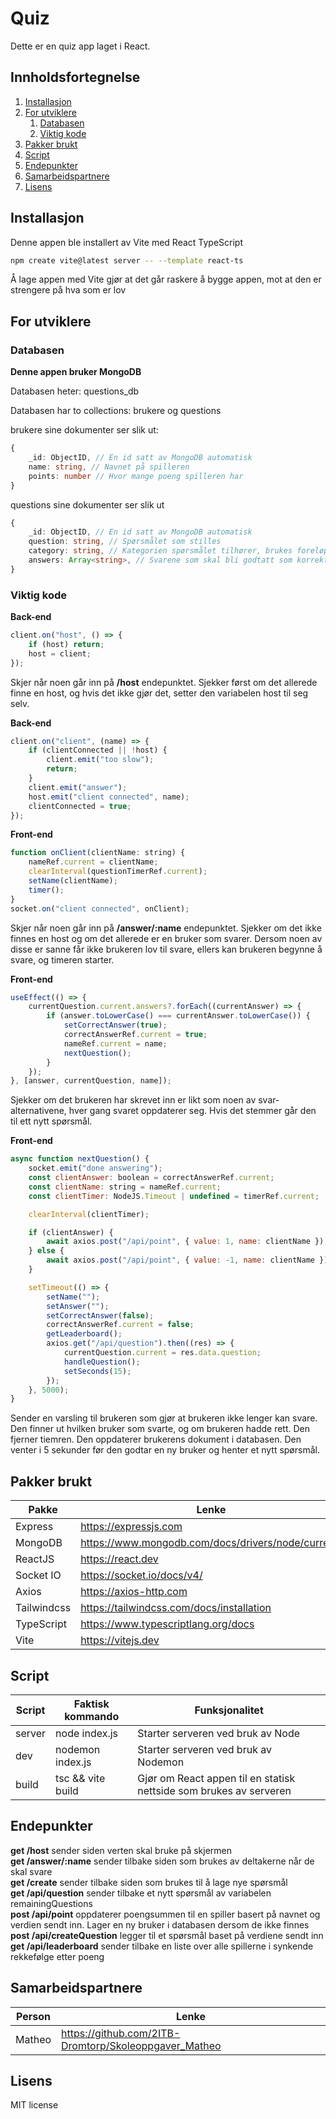 # Quiz

Dette er en quiz app laget i React.

## Innholdsfortegnelse

1. [Installasjon](#installasjon)
2. [For utviklere](#for-utviklere)
    1. [Databasen](#databasen)
    2. [Viktig kode](#viktig-kode)
3. [Pakker brukt](#pakker-brukt)
4. [Script](#script)
5. [Endepunkter](#endepunkter)
6. [Samarbeidspartnere](#samarbeidspartnere)
7. [Lisens](#lisens)

## Installasjon

Denne appen ble installert av Vite med React TypeScript

```bash
npm create vite@latest server -- --template react-ts
```

Å lage appen med Vite gjør at det går raskere å bygge appen, mot at den er strengere på hva som er lov

## For utviklere

### Databasen

**Denne appen bruker MongoDB**

Databasen heter: questions_db

Databasen har to collections: brukere og questions

brukere sine dokumenter ser slik ut:

```ts
{
    _id: ObjectID, // En id satt av MongoDB automatisk
    name: string, // Navnet på spilleren
    points: number // Hvor mange poeng spilleren har
}
```

questions sine dokumenter ser slik ut

```ts
{
    _id: ObjectID, // En id satt av MongoDB automatisk
    question: string, // Spørsmålet som stilles
    category: string, // Kategorien spørsmålet tilhører, brukes foreløpig ikke til noe
    answers: Array<string>, // Svarene som skal bli godtatt som korrekte
}
```

### Viktig kode

**Back-end**

```js
client.on("host", () => {
    if (host) return;
    host = client;
});
```

Skjer når noen går inn på **/host** endepunktet. Sjekker først om det allerede finne en host, og hvis det ikke gjør det, setter den variabelen host til seg selv.

**Back-end**

```js
client.on("client", (name) => {
    if (clientConnected || !host) {
        client.emit("too slow");
        return;
    }
    client.emit("answer");
    host.emit("client connected", name);
    clientConnected = true;
});
```

**Front-end**

```js
function onClient(clientName: string) {
    nameRef.current = clientName;
    clearInterval(questionTimerRef.current);
    setName(clientName);
    timer();
}
socket.on("client connected", onClient);
```

Skjer når noen går inn på **/answer/:name** endepunktet. Sjekker om det ikke finnes en host og om det allerede er en bruker som svarer. Dersom noen av disse er sanne får ikke brukeren lov til svare, ellers kan brukeren begynne å svare, og timeren starter.

**Front-end**

```js
useEffect(() => {
    currentQuestion.current.answers?.forEach((currentAnswer) => {
        if (answer.toLowerCase() === currentAnswer.toLowerCase()) {
            setCorrectAnswer(true);
            correctAnswerRef.current = true;
            nameRef.current = name;
            nextQuestion();
        }
    });
}, [answer, currentQuestion, name]);
```

Sjekker om det brukeren har skrevet inn er likt som noen av svar-alternativene, hver gang svaret oppdaterer seg. Hvis det stemmer går den til ett nytt spørsmål.

**Front-end**

```js
async function nextQuestion() {
    socket.emit("done answering");
    const clientAnswer: boolean = correctAnswerRef.current;
    const clientName: string = nameRef.current;
    const clientTimer: NodeJS.Timeout | undefined = timerRef.current;

    clearInterval(clientTimer);

    if (clientAnswer) {
        await axios.post("/api/point", { value: 1, name: clientName });
    } else {
        await axios.post("/api/point", { value: -1, name: clientName });
    }

    setTimeout(() => {
        setName("");
        setAnswer("");
        setCorrectAnswer(false);
        correctAnswerRef.current = false;
        getLeaderboard();
        axios.get("/api/question").then((res) => {
            currentQuestion.current = res.data.question;
            handleQuestion();
            setSeconds(15);
        });
    }, 5000);
}
```

Sender en varsling til brukeren som gjør at brukeren ikke lenger kan svare. Den finner ut hvilken bruker som svarte, og om brukeren hadde rett. Den fjerner tiemren. Den oppdaterer brukerens dokument i databasen. Den venter i 5 sekunder før den godtar en ny bruker og henter et nytt spørsmål.

## Pakker brukt

| Pakke       | Lenke                                              |
| ----------- | -------------------------------------------------- |
| Express     | https://expressjs.com                              |
| MongoDB     | https://www.mongodb.com/docs/drivers/node/current/ |
| ReactJS     | https://react.dev                                  |
| Socket IO   | https://socket.io/docs/v4/                         |
| Axios       | https://axios-http.com                             |
| Tailwindcss | https://tailwindcss.com/docs/installation          |
| TypeScript  | https://www.typescriptlang.org/docs                |
| Vite        | https://vitejs.dev                                 |

## Script

| Script | Faktisk kommando  | Funksjonalitet                                                     |
| ------ | ----------------- | ------------------------------------------------------------------ |
| server | node index.js     | Starter serveren ved bruk av Node                                  |
| dev    | nodemon index.js  | Starter serveren ved bruk av Nodemon                               |
| build  | tsc && vite build | Gjør om React appen til en statisk nettside som brukes av serveren |

## Endepunkter

**get /host** sender siden verten skal bruke på skjermen  
**get /answer/:name** sender tilbake siden som brukes av deltakerne når de skal svare  
**get /create** sender tilbake siden som brukes til å lage nye spørsmål  
**get /api/question** sender tilbake et nytt spørsmål av variabelen remainingQuestions  
**post /api/point** oppdaterer poengsummen til en spiller basert på navnet og verdien sendt inn. Lager en ny bruker i databasen dersom de ikke finnes  
**post /api/createQuestion** legger til et spørsmål baset på verdiene sendt inn  
**get /api/leaderboard** sender tilbake en liste over alle spillerne i synkende rekkefølge etter poeng

## Samarbeidspartnere

| Person | Lenke                                                 |
| ------ | ----------------------------------------------------- |
| Matheo | https://github.com/2ITB-Dromtorp/Skoleoppgaver_Matheo |

## Lisens

MIT license
